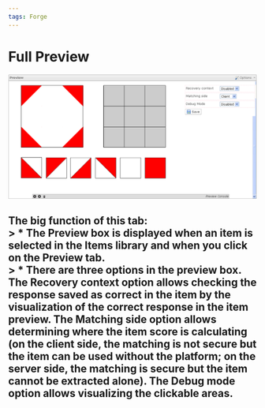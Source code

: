 ```yaml
---
tags: Forge
---
```


Full Preview
============

![](resources/preview-item.png)

The big function of this tab:\
\> \* The Preview box is displayed when an item is selected in the Items library and when you click on the Preview tab.\
\> \* There are three options in the preview box. The Recovery context option allows checking the response saved as correct in the item by the visualization of the correct response in the item preview. The Matching side option allows determining where the item score is calculating (on the client side, the matching is not secure but the item can be used without the platform; on the server side, the matching is secure but the item cannot be extracted alone). The Debug mode option allows visualizing the clickable areas.
------------------------------------------------------------------------------------------------------------------------------------------------------------------------------------------------------------------------------------------------------------------------------------------------------------------------------------------------------------------------------------------------------------------------------------------------------------------------------------------------------------------------------------------
